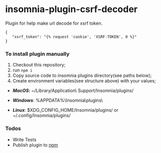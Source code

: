# **insomnia-plugin-csrf-decoder**

Plugin for help make url decode for xsrf token.
```
{
   "xsrf_token": "{% request 'cookie', 'XSRF-TOKEN', 0 %}"   
}
 ```
 
 ### To install plugin manually
 1) Checkout this repository;
 2) run `npm i` 
 3) Copy source code to insomnia plugins directory(see paths below);
 4) Create environment variables(see structure above) with your values; 
 
 - ___MacOS_:__ ~/Library/Application\ Support/Insomnia/plugins/
 
 - _**Windows**_: %APPDATA%\Insomnia\plugins\
 
 - _**Linux**_: $XDG_CONFIG_HOME/Insomnia/plugins/ or ~/.config/Insomnia/plugins/
 
 
 ### Todos
  - Write Tests
  - Publish plugin to [npm](https://www.npmjs.com/)
 
